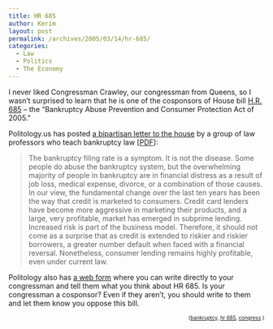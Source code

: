 ```yaml
---
title: HR 685
author: Kerim
layout: post
permalink: /archives/2005/03/14/hr-685/
categories:
  - Law
  - Politics
  - The Economy
---
```

I never liked Congressman Crawley, our congressman from Queens, so I wasn&#8217;t surprised to learn that he is one of the cosponsors of House bill <a href="http://thomas.loc.gov/cgi-bin/bdquery/z?d109:h.r.00685:" onclick="_gaq.push(['_trackEvent', 'outbound-article', 'http://thomas.loc.gov/cgi-bin/bdquery/z?d109:h.r.00685:', 'H.R. 685']);" >H.R. 685</a> &#8211; the &#8220;Bankruptcy Abuse Prevention and Consumer Protection Act of 2005.&#8221;

Politology.us has posted <a href="http://politology.us/archives/2005/03/bankruptcy_bipa.php" onclick="_gaq.push(['_trackEvent', 'outbound-article', 'http://politology.us/archives/2005/03/bankruptcy_bipa.php', 'a bipartisan letter to the house']);" >a bipartisan letter to the house</a> by a group of law professors who teach bankruptcy law [<a href="http://politology.us/media/LawProfBankruptcyLetter.pdf" onclick="_gaq.push(['_trackEvent','download','http://politology.us/media/LawProfBankruptcyLetter.pdf']);" >PDF</a>]:

> The bankruptcy filing rate is a symptom. It is not the disease. Some people do abuse the bankruptcy system, but the overwhelming majority of people in bankruptcy are in financial distress as a result of job loss, medical expense, divorce, or a combination of those causes. In our view, the fundamental change over the last ten years has been the way that credit is marketed to consumers. Credit card lenders have become more aggressive in marketing their products, and a large, very profitable, market has emerged in subprime lending. Increased risk is part of the business model. Therefore, it should not come as a surprise that as credit is extended to riskier and riskier borrowers, a greater number default when faced with a financial reversal. Nonetheless, consumer lending remains highly profitable, even under current law. 

Politology also has <a href="http://politology.us/writerep.php" onclick="_gaq.push(['_trackEvent', 'outbound-article', 'http://politology.us/writerep.php', 'a web form']);" >a web form</a> where you can write directly to your congressman and tell them what you think about HR 685. Is your congressman a cosponsor? Even if they aren&#8217;t, you should write to them and let them know you oppose this bill.

<div style="text-align:right;">
  <span style="font-size:x-small;">{<a href="http://technorati.com/tag/bankruptcy" onclick="_gaq.push(['_trackEvent', 'outbound-article', 'http://technorati.com/tag/bankruptcy', 'bankruptcy']);"  rel="tag">bankruptcy</a>, <a href="http://technorati.com/tag/hr 685" onclick="_gaq.push(['_trackEvent', 'outbound-article', 'http://technorati.com/tag/hr 685', 'hr 685']);"  rel="tag">hr 685</a>, <a href="http://technorati.com/tag/congress" onclick="_gaq.push(['_trackEvent', 'outbound-article', 'http://technorati.com/tag/congress', 'congress']);"  rel="tag">congress</a> }</span>


